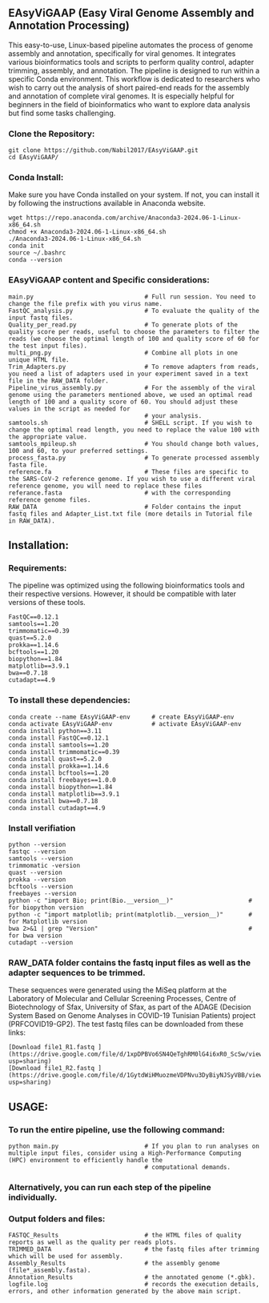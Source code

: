 
 ##                                                       **EAsyViGAAP (Easy Viral Genome Assembly and Annotation Processing)**            
                     

This easy-to-use, Linux-based pipeline automates the process of genome assembly and annotation, specifically for viral genomes. 
It integrates various bioinformatics tools and scripts to perform quality control, adapter trimming, assembly, and annotation. 
The pipeline is designed to run within a specific Conda environment.
This workflow is dedicated to researchers who wish to carry out the analysis of short paired-end reads for the assembly and annotation 
of complete viral genomes. It is especially helpful for beginners in the field of bioinformatics who want to explore data analysis 
but find some tasks challenging.

### Clone the Repository:
~~~
git clone https://github.com/Nabil2017/EAsyViGAAP.git
cd EAsyViGAAP/
~~~

### Conda Install:

Make sure you have Conda installed on your system. If not, you can install it by following the instructions available in Anaconda website.

~~~
wget https://repo.anaconda.com/archive/Anaconda3-2024.06-1-Linux-x86_64.sh
chmod +x Anaconda3-2024.06-1-Linux-x86_64.sh
./Anaconda3-2024.06-1-Linux-x86_64.sh
conda init
source ~/.bashrc
conda --version
~~~

### EAsyViGAAP content and Specific considerations:
~~~
main.py                               # Full run session. You need to change the file prefix with you virus name.
FastQC_analysis.py                    # To evaluate the quality of the input fastq files.
Quality_per_read.py                   # To generate plots of the quality score per reads, useful to choose the parameters to filter the reads (we choose the optimal length of 100 and quality score of 60 for the test input files).
multi_png.py                          # Combine all plots in one unique HTML file.
Trim_Adapters.py                      # To remove adapters from reads, you need a list of adapters used in your experiment saved in a text file in the RAW_DATA folder.
Pipeline_virus_assembly.py            # For the assembly of the viral genome using the parameters mentioned above, we used an optimal read length of 100 and a quality score of 60. You should adjust these values in the script as needed for 
                                      # your analysis. 
samtools.sh                           # SHELL script. If you wish to change the optimal read length, you need to replace the value 100 with the appropriate value.
samtools_mpileup.sh                   # You should change both values, 100 and 60, to your preferred settings.
process_fasta.py                      # To generate processed assembly fasta file.
reference.fa                          # These files are specific to the SARS-CoV-2 reference genome. If you wish to use a different viral reference genome, you will need to replace these files
referance.fasta                       # with the corresponding reference genome files.
RAW_DATA                              # Folder contains the input fastq files and Adapter_List.txt file (more details in Tutorial file in RAW_DATA).  
~~~

## Installation:
### Requirements:
The pipeline was optimized using the following bioinformatics tools and their respective versions. However, it should be compatible with later versions of these tools.
~~~
FastQC==0.12.1
samtools==1.20
trimmomatic==0.39
quast==5.2.0
prokka==1.14.6
bcftools==1.20
biopython==1.84
matplotlib==3.9.1
bwa==0.7.18
cutadapt==4.9
~~~

### To install these dependencies:
~~~
conda create --name EAsyViGAAP-env      # create EAsyViGAAP-env
conda activate EAsyViGAAP-env           # activate EAsyViGAAP-env
conda install python==3.11                    
conda install FastQC==0.12.1
conda install samtools==1.20
conda install trimmomatic==0.39
conda install quast==5.2.0
conda install prokka==1.14.6
conda install bcftools==1.20
conda install freebayes==1.0.0
conda install biopython==1.84
conda install matplotlib==3.9.1
conda install bwa==0.7.18
conda install cutadapt==4.9
~~~

### Install verifiation
~~~
python --version
fastqc --version
samtools --version
trimmomatic -version
quast --version
prokka --version
bcftools --version
freebayes --version
python -c "import Bio; print(Bio.__version__)"                     # for biopython version
python -c "import matplotlib; print(matplotlib.__version__)"       # for Matplotlib version
bwa 2>&1 | grep "Version"                                          # for bwa version
cutadapt --version
~~~

### RAW_DATA folder contains the fastq input files as well as the adapter sequences to be trimmed.
These sequences were generated using the MiSeq platform at the Laboratory of Molecular and Cellular Screening Processes, Centre of Biotechnology of Sfax, University of Sfax, as part of the ADAGE (Decision System Based on Genome Analyses in COVID-19 Tunisian Patients) project (PRFCOVID19-GP2).
The test fastq files can be downloaded from these links:
~~~
[Download file1_R1.fastq ](https://drive.google.com/file/d/1xpDPBVo6SN4QeTghRM0lG4i6xR0_ScSw/view?usp=sharing)
[Download file1_R2.fastq ](https://drive.google.com/file/d/1GytdWiHMuozmeVDPNvu3DyBiyNJSyVBB/view?usp=sharing) 
~~~

## USAGE:
### To run the entire pipeline, use the following command:
~~~
python main.py                        # If you plan to run analyses on multiple input files, consider using a High-Performance Computing (HPC) environment to efficiently handle the 
                                      # computational demands.
~~~

### Alternatively, you can run each step of the pipeline individually. 

### Output folders and files:
~~~
FASTQC_Results                        # the HTML files of quality reports as well as the quality per reads plots.
TRIMMED_DATA                          # the fastq files after trimming which will be used for assembly.
Assembly_Results                      # the assembly genome (file*_assembly.fasta).
Annotation_Results                    # the annotated genome (*.gbk).
logfile.log                           # records the execution details, errors, and other information generated by the above main script. 
~~~




